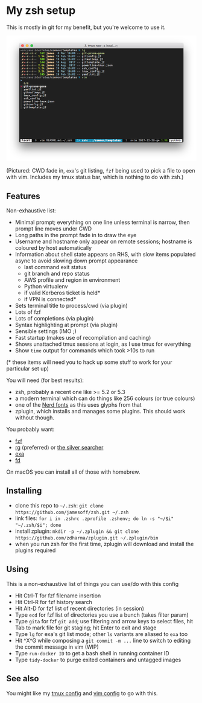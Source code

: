 # My zsh setup

This is mostly in git for my benefit, but you're welcome to use it.

![screenshot of terminal](.github/Screen%20Shot%202018-03-14%20at%2017.28.41.png)

(Pictured: CWD fade in, `exa`'s git listing, `fzf` being used to pick a file to open with vim. Includes my tmux status bar, which is nothing to do with zsh.)

## Features

Non-exhaustive list:

* Minimal prompt; everything on one line unless terminal is narrow, then prompt line moves under CWD
* Long paths in the prompt fade in to draw the eye
* Username and hostname only appear on remote sessions; hostname is coloured by host automatically
* Information about shell state appears on RHS, with slow items populated async to avoid slowing down prompt appearance
    - last command exit status
    - git branch and repo status
    - AWS profile and region in environment
    - Python virtualenv
    - if valid Kerberos ticket is held*
    - if VPN is connected*
* Sets terminal title to process/cwd (via plugin)
* Lots of fzf
* Lots of completions (via plugin)
* Syntax highlighting at prompt (via plugin)
* Sensible settings (IMO ;)
* Fast startup (makes use of recompilation and caching)
* Shows unattached tmux sessions at login, as I use tmux for everything
* Show `time` output for commands which took >10s to run

(* these items will need you to hack up some stuff to work for your particular set up)

You will need (for best results):

* zsh, probably a recent one like >= 5.2 or 5.3
* a modern terminal which can do things like 256 colours (or true colours)
* one of the [Nerd fonts](https://github.com/ryanoasis/nerd-fonts) as this uses glyphs from that
* zplugin, which installs and manages some plugins. This should work without though.

You probably want:

* [fzf](https://github.com/junegunn/fzf)
* [rg](https://github.com/BurntSushi/ripgrep) (preferred) or [the silver searcher](https://github.com/ggreer/the_silver_searcher)
* [exa](https://github.com/ogham/exa)
* [fd](https://github.com/sharkdp/fd)

On macOS you can install all of those with homebrew.

## Installing

* clone this repo to `~/.zsh`: `git clone https://github.com/jamesoff/zsh.git ~/.zsh`
* link files: `for i in .zshrc .zprofile .zshenv; do ln -s "~/$i" "~/.zsh/$i"; done`
* install zplugin: `mkdir -p ~/.zplugin && git clone https://github.com/zdharma/zplugin.git ~/.zplugin/bin`
* when you run zsh for the first time, zplugin will download and install the plugins required

## Using

This is a non-exhaustive list of things you can use/do with this config

* Hit Ctrl-T for fzf filename insertion
* Hit Ctrl-R for fzf history search
* Hit Alt-D for fzf list of recent directories (in session)
* Type `ecd` for fzf list of directories you use a bunch (takes filter param)
* Type `gita` for fzf `git add`; use filtering and arrow keys to select files, hit Tab to mark file for git staging; hit Enter to exit and stage
* Type `lg` for exa's git list mode; other `ls` variants are aliased to `exa` too
* Hit ^X^G while composing a `git commit -m ...` line to switch to editing the commit message in vim (WIP)
* Type `run-docker ID` to get a bash shell in running container ID
* Type `tidy-docker` to purge exited containers and untagged images

## See also

You might like my [tmux config](https://jamesoff.net/2017/08/26/tmux-configuration.html) and [vim config](https://bitbucket.org/jamesoff/vim/src) to go with this.
